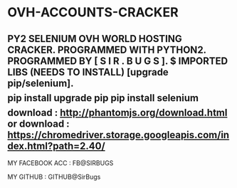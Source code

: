 # OVH-ACCOUNTS-CRACKER
PY2 SELENIUM OVH WORLD HOSTING CRACKER.
PROGRAMMED WITH PYTHON2.
PROGRAMMED BY [ S I R . B U G S ].
$ IMPORTED LIBS (NEEDS TO INSTALL) [upgrade pip/selenium].
$$$$$$$$$$$$$$$$$$$$$$$$$$$$$$$$$$$$$$$$$$$$
pip install upgrade pip
pip install selenium
$$$$$$$$$$$$$$$$$$$$$$$$$$$$$$$$$$$$$$$$$$$$
download : http://phantomjs.org/download.html
or download : https://chromedriver.storage.googleapis.com/index.html?path=2.40/
---------------------------------------------
MY FACEBOOK ACC : FB@SIRBUGS

MY GITHUB : GITHUB@SirBugs
